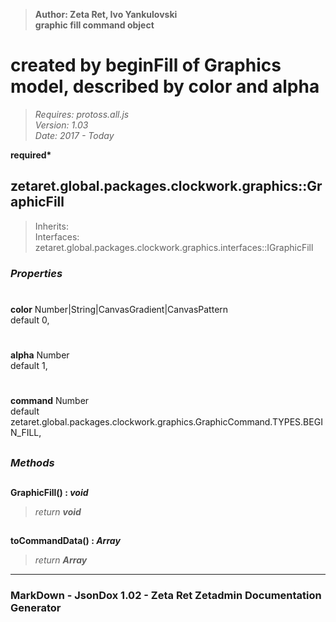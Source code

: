 > __Author: Zeta Ret, Ivo Yankulovski__  
> __graphic fill command object__  
# created by beginFill of Graphics model, described by color and alpha  
> *Requires: protoss.all.js*  
> *Version: 1.03*  
> *Date: 2017 - Today*  

__required*__

## zetaret.global.packages.clockwork.graphics::GraphicFill  
> Inherits:   
> Interfaces: zetaret.global.packages.clockwork.graphics.interfaces::IGraphicFill  

### *Properties*  

#
__color__ Number|String|CanvasGradient|CanvasPattern  
default 0,   

#
__alpha__ Number  
default 1,   

#
__command__ Number  
default zetaret.global.packages.clockwork.graphics.GraphicCommand.TYPES.BEGIN_FILL,   


##
### *Methods*  

##
__GraphicFill() : *void*__  
  
> *return __void__*  

##
__toCommandData() : *Array*__  
  
> *return __Array__*  

---
### MarkDown - JsonDox 1.02 - Zeta Ret Zetadmin Documentation Generator
